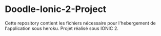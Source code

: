 # Doodle-Ionic-2-Project

Cette repository contient les fichiers nécessaire pour l'hebergement de l'application sous heroku.
Projet réalisé sous IONIC 2.
